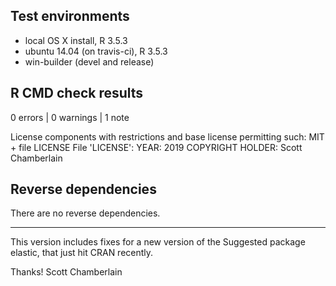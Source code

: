 ## Test environments

* local OS X install, R 3.5.3
* ubuntu 14.04 (on travis-ci), R 3.5.3
* win-builder (devel and release)

## R CMD check results

0 errors | 0 warnings | 1 note

  License components with restrictions and base license permitting such:
    MIT + file LICENSE
  File 'LICENSE':
    YEAR: 2019
    COPYRIGHT HOLDER: Scott Chamberlain

## Reverse dependencies

There are no reverse dependencies.

--------

This version includes fixes for a new version of the Suggested package elastic, that just hit CRAN recently.

Thanks!
Scott Chamberlain
